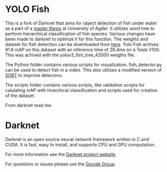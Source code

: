 # YOLO Fish #
This is a fork of Darknet that aims for object detection of fish under water as a part of a [master thesis](wip) at University of Agder. It utilizes word tree to perform hierarchical classification of fish species. Various changes have been made to darknet to optimze it for this function. The weights and dataset for fish detection can be downloaded from [here](http://dx.doi.org/10.17632/b4kcw9r32n.1). Yolo Fish achives 91.8 mAP on this dataset with an inference time of 26.4ms on a Tesla V100. This was achived with the yolov3\_fish\_tree_42000 weigths file.

The Python folder contains various scripts for visualization. fish_detector.py can be used to detect fish in a video. This also utilizes a modified version of [SORT](https://github.com/abewley/sort) to improve detecions.

The scripts folder contains various scripts, like validation scripts for calulating mAP with hirarchical classification and scripts used for creation of the dataset.

From darknet read me:
# Darknet #
Darknet is an open source neural network framework written in C and CUDA. It is fast, easy to install, and supports CPU and GPU computation.

For more information see the [Darknet project website](http://pjreddie.com/darknet).

For questions or issues please use the [Google Group](https://groups.google.com/forum/#!forum/darknet).

